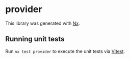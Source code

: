 # provider

This library was generated with [Nx](https://nx.dev).

## Running unit tests

Run `nx test provider` to execute the unit tests via [Vitest](https://vitest.dev/).
